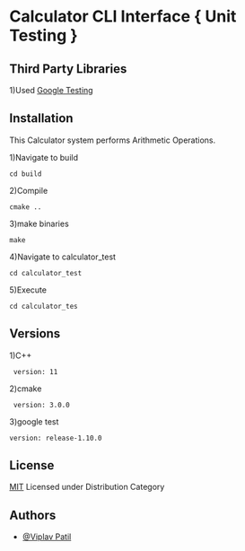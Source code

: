# Calculator CLI Interface { Unit Testing } 

## Third Party Libraries


1)Used [Google Testing](https://github.com/google/googletest)





## Installation

  This Calculator system performs Arithmetic Operations.
  
1)Navigate to build
``` 
cd build
```


2)Compile
``` 
cmake ..

```


3)make binaries
``` 
make

```

4)Navigate to calculator_test
``` 
cd calculator_test
```

5)Execute
``` 
cd calculator_tes
```

    
## Versions

1)C++
``` 
 version: 11
```
2)cmake
``` 
 version: 3.0.0

```
3)google test 

```
version: release-1.10.0

```


## License

[MIT](https://choosealicense.com/licenses/mit/) 
Licensed under Distribution Category


## Authors

- [@Viplav Patil](https://www.linkedin.com/in/viplav-patil-a5789028/)

